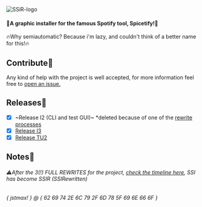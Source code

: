![SSiR-logo](https://github.com/user-attachments/assets/0355ff9c-ecc9-4f02-a054-9c8529c1c209)
#### 🧪A graphic installer for the famous Spotify tool, Spicetify!🧪
🔥Why semiautomatic? Because i'm lazy, and couldn't think of a better name for this!🔥
<!-- wrongest spacer in coding history -->
## Contribute💖
Any kind of help with the project is well accepted, for more information feel free to [open an issue.](https://github.com/MaxWasTakenYT/SSIRewritten/issues)
<!-- wrongest spacer in coding history -->
## Releases🧫
- [x] ~Release I2 (CLI and test GUI)~ *deleted because of one of the [rewrite processes](https://github.com/MaxWasTakenYT/SSIRewritten/blob/main/.gitignore/timeline.md)
- [x] [Release I3](https://github.com/MaxWasTakenYT/SSIRewritten/releases/tag/I3)
- [x] [Release TU2](https://github.com/MaxWasTakenYT/SSIRewritten/releases/tag/TU2)
<!-- wrongest spacer in coding history -->
## Notes📝
###### ⚠️After the 3(!) FULL REWRITES for the project, [check the timeline here](https://github.com/MaxWasTakenYT/SSIRewritten/blob/main/.fun-lore/timeline.md), SSI has become SSIR (SSIRewritten)
<!-- Hey! if you forked this repo, think about leaving the credits here :) -->
###### { jstmax! } @ { 62 69 74 2E 6C 79 2F 6D 78 5F 69 6E 66 6F }
